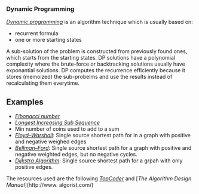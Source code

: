 ### Dynamic Programming 
[_Dynamic programming_](http://en.wikipedia.org/wiki/Dynamic_programming) is an algorithm technique which is usually based on: 
* recurrent formula
* one or more starting states

A sub-solution of the problem is constructed from previously found ones, which starts from the starting states.
DP solutions have a polynomial complexity where the brute-force or backtracking solutions usually have exponantial solutions.
DP computes the recurrence efficiently because it stores (memoized) the sub-probelms and use the results instead of recalculating them everytime.

## Examples
* [_Fibonacci number_](http://en.wikipedia.org/wiki/Fibonacci_number)
* [_Longest Increasing Sub Sequence_](http://en.wikipedia.org/wiki/Longest_increasing_subsequence)
* Min number of coins used to add to a sum
* [_Floyd–Warshall_](http://en.wikipedia.org/wiki/Floyd-Warshall_algorithm): Single source shortest path for in a graph with positive and negative weighed edges
* [_Bellman–Ford_](http://en.wikipedia.org/wiki/Bellman-Ford_algorithm): Single source shortest path for a graph with positive and negative weighted edges, but no negative cycles.
* [_Dijkstra Algorithm_](http://en.wikipedia.org/wiki/Dijkstra%27s_algorithm): Single source shortest path for a grpah with only positive edges.

The resources used are the following 
[_TopCoder_](http://community.topcoder.com/tc?module=Static&d1=tutorials&d2=dynProg) and [_The Algorithm Design Manual_](http://www. algorist.com/)

